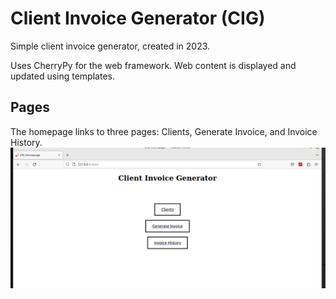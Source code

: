 # Client Invoice Generator (CIG)
Simple client invoice generator, created in 2023.

Uses CherryPy for the web framework. Web content is displayed and updated using templates.

## Pages
The homepage links to three pages: Clients, Generate Invoice, and Invoice History.
![Homepage](/images/homepage_1.png "Homepage")


